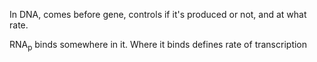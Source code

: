 In DNA, comes before gene, controls if it's produced or not, and at what rate.

RNA<sub>p</sub> binds somewhere in it.
Where it binds defines rate of transcription